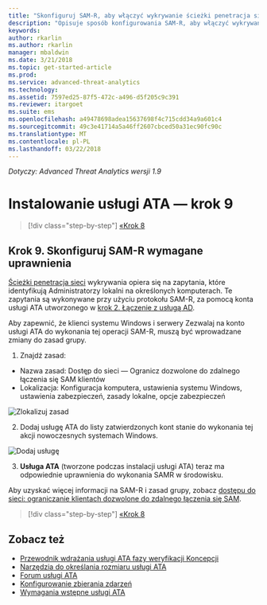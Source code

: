 ```yaml
---
title: "Skonfiguruj SAM-R, aby włączyć wykrywanie ścieżki penetracja sieci w Advanced Threat Analytics | Dokumentacja firmy Microsoft"
description: "Opisuje sposób konfigurowania SAM-R, aby włączyć wykrywanie ścieżki penetracja sieci w Advanced Threat Analytics (ATA)"
keywords: 
author: rkarlin
ms.author: rkarlin
manager: mbaldwin
ms.date: 3/21/2018
ms.topic: get-started-article
ms.prod: 
ms.service: advanced-threat-analytics
ms.technology: 
ms.assetid: 7597ed25-87f5-472c-a496-d5f205c9c391
ms.reviewer: itargoet
ms.suite: ems
ms.openlocfilehash: a49478698adea15637698f4c715cdd34a9a601c4
ms.sourcegitcommit: 49c3e41714a5a46ff2607cbced50a31ec90fc90c
ms.translationtype: MT
ms.contentlocale: pl-PL
ms.lasthandoff: 03/22/2018
---
```

*Dotyczy: Advanced Threat Analytics wersji 1.9*

# <a name="install-ata---step-9"></a>Instalowanie usługi ATA — krok 9

>[!div class="step-by-step"]
[«Krok 8](install-ata-step7.md)

## <a name="step-9-configure-sam-r-required-permissions"></a>Krok 9. Skonfiguruj SAM-R wymagane uprawnienia

[Ścieżki penetracja sieci](use-case-lateral-movement-path.md) wykrywania opiera się na zapytania, które identyfikują Administratorzy lokalni na określonych komputerach. Te zapytania są wykonywane przy użyciu protokołu SAM-R, za pomocą konta usługi ATA utworzonego w [krok 2. Łączenie z usługą AD](install-ata-step2.md).
 
Aby zapewnić, że klienci systemu Windows i serwery Zezwalaj na konto usługi ATA do wykonania tej operacji SAM-R, muszą być wprowadzane zmiany do zasad grupy.

1. Znajdź zasad:

 - Nazwa zasad: Dostęp do sieci — Ogranicz dozwolone do zdalnego łączenia się SAM klientów
 - Lokalizacja: Konfiguracja komputera, ustawienia systemu Windows, ustawienia zabezpieczeń, zasady lokalne, opcje zabezpieczeń
  
  ![Zlokalizuj zasad](./media/samr-policy-location.png)

2. Dodaj usługę ATA do listy zatwierdzonych kont stanie do wykonania tej akcji nowoczesnych systemach Windows.
 
  ![Dodaj usługę](./media/samr-add-service.png)

3. **Usługa ATA** (tworzone podczas instalacji usługi ATA) teraz ma odpowiednie uprawnienia do wykonania SAMR w środowisku.

Aby uzyskać więcej informacji na SAM-R i zasad grupy, zobacz [dostępu do sieci: ograniczanie klientach dozwolone do zdalnego łączenia się SAM](https://docs.microsoft.com/windows/security/threat-protection/security-policy-settings/network-access-restrict-clients-allowed-to-make-remote-sam-calls).


>[!div class="step-by-step"]
[«Krok 8](install-ata-step7.md)

## <a name="see-also"></a>Zobacz też
- [Przewodnik wdrażania usługi ATA fazy weryfikacji Koncepcji](http://aka.ms/atapoc)
- [Narzędzia do określania rozmiaru usługi ATA](http://aka.ms/atasizingtool)
- [Forum usługi ATA](https://social.technet.microsoft.com/Forums/security/home?forum=mata)
- [Konfigurowanie zbierania zdarzeń](configure-event-collection.md)
- [Wymagania wstępne usługi ATA](ata-prerequisites.md)
